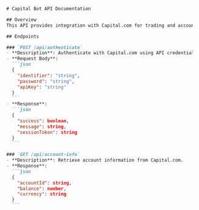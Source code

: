 ```markdown
  # Capital Bot API Documentation

  ## Overview
  This API provides integration with Capital.com for trading and account management.

  ## Endpoints

  ### `POST /api/authenticate`
  - **Description**: Authenticate with Capital.com using API credentials.
  - **Request Body**:
    ```json
    {
      "identifier": "string",
      "password": "string",
      "apiKey": "string"
    }
    ```
  - **Response**:
    ```json
    {
      "success": boolean,
      "message": string,
      "sessionToken": string
    }
    ```

  ### `GET /api/account-info`
  - **Description**: Retrieve account information from Capital.com.
  - **Response**:
    ```json
    {
      "accountId": string,
      "balance": number,
      "currency": string
    }
    ```
  ```